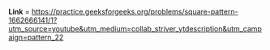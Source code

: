 **Link** = https://practice.geeksforgeeks.org/problems/square-pattern-1662666141/1?utm_source=youtube&utm_medium=collab_striver_ytdescription&utm_campaign=pattern_22